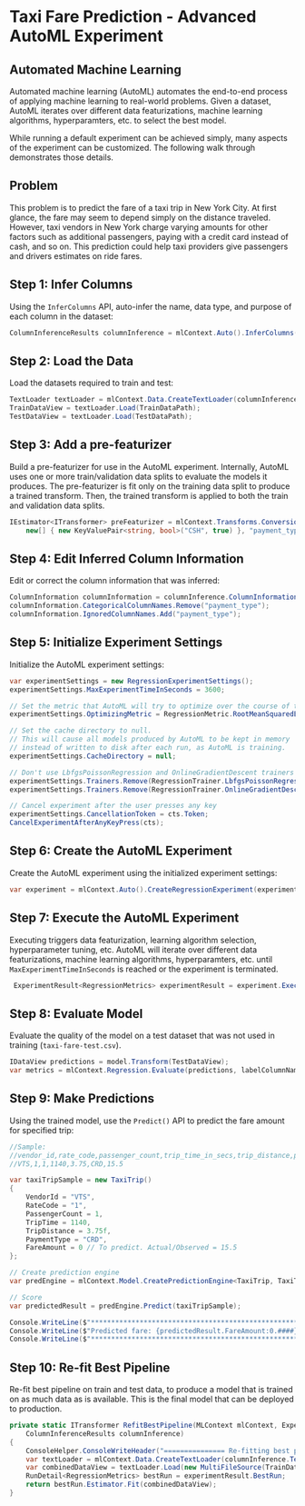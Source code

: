 # Taxi Fare Prediction - Advanced AutoML Experiment

## Automated Machine Learning

Automated machine learning (AutoML) automates the end-to-end process of applying machine learning to real-world problems. Given a dataset, AutoML iterates over different data featurizations, machine learning algorithms, hyperparamters, etc. to select the best model.

While running a default experiment can be achieved simply, many aspects of the experiment can be customized. The following walk through demonstrates those details.

## Problem
This problem is to predict the fare of a taxi trip in New York City. At first glance, the fare may seem to depend simply on the distance traveled. However, taxi vendors in New York charge varying amounts for other factors such as additional passengers, paying with a credit card instead of cash, and so on. This prediction could help taxi providers give passengers and drivers estimates on ride fares.

## Step 1: Infer Columns

Using the `InferColumns` API, auto-infer the name, data type, and purpose of each column in the dataset:

```C#
ColumnInferenceResults columnInference = mlContext.Auto().InferColumns(TrainDataPath, LabelColumnName, groupColumns: false);
```

## Step 2: Load the Data

Load the datasets required to train and test:

```C#
TextLoader textLoader = mlContext.Data.CreateTextLoader(columnInference.TextLoaderOptions);
TrainDataView = textLoader.Load(TrainDataPath);
TestDataView = textLoader.Load(TestDataPath);
```

## Step 3: Add a pre-featurizer

Build a pre-featurizer for use in the AutoML experiment. Internally, AutoML uses one or more train/validation data splits to evaluate the models it produces. The pre-featurizer is fit only on the training data split to produce a trained transform. Then, the trained transform is applied to both the train and validation data splits.

```C#
IEstimator<ITransformer> preFeaturizer = mlContext.Transforms.Conversion.MapValue("is_cash",
    new[] { new KeyValuePair<string, bool>("CSH", true) }, "payment_type");
```

## Step 4: Edit Inferred Column Information
Edit or correct the column information that was inferred:

```C#
ColumnInformation columnInformation = columnInference.ColumnInformation;
columnInformation.CategoricalColumnNames.Remove("payment_type");
columnInformation.IgnoredColumnNames.Add("payment_type");
```

## Step 5: Initialize Experiment Settings

Initialize the AutoML experiment settings:

```C#
var experimentSettings = new RegressionExperimentSettings();
experimentSettings.MaxExperimentTimeInSeconds = 3600;

// Set the metric that AutoML will try to optimize over the course of the experiment.
experimentSettings.OptimizingMetric = RegressionMetric.RootMeanSquaredError;

// Set the cache directory to null.
// This will cause all models produced by AutoML to be kept in memory 
// instead of written to disk after each run, as AutoML is training.
experimentSettings.CacheDirectory = null;

// Don't use LbfgsPoissonRegression and OnlineGradientDescent trainers during this experiment.
experimentSettings.Trainers.Remove(RegressionTrainer.LbfgsPoissonRegression);
experimentSettings.Trainers.Remove(RegressionTrainer.OnlineGradientDescent);

// Cancel experiment after the user presses any key
experimentSettings.CancellationToken = cts.Token;
CancelExperimentAfterAnyKeyPress(cts);
```

## Step 6: Create the AutoML Experiment

Create the AutoML experiment using the initialized experiment settings:

```C#
var experiment = mlContext.Auto().CreateRegressionExperiment(experimentSettings);
```

## Step 7: Execute the AutoML Experiment

Executing triggers data featurization, learning algorithm selection, hyperparameter tuning, etc. AutoML will iterate over different data featurizations, machine learning algorithms, hyperparamters, etc. until `MaxExperimentTimeInSeconds` is reached or the experiment is terminated.

```C#            
 ExperimentResult<RegressionMetrics> experimentResult = experiment.Execute(TrainDataView, columnInformation, preFeaturizer, progressHandler);
```

## Step 8: Evaluate Model

Evaluate the quality of the model on a test dataset that was not used in training (`taxi-fare-test.csv`).

```C#
IDataView predictions = model.Transform(TestDataView);
var metrics = mlContext.Regression.Evaluate(predictions, labelColumnName: LabelColumnName, scoreColumnName: "Score");
```

## Step 9: Make Predictions

Using the trained model, use the `Predict()` API to predict the fare amount for specified trip:

```C#
//Sample: 
//vendor_id,rate_code,passenger_count,trip_time_in_secs,trip_distance,payment_type,fare_amount
//VTS,1,1,1140,3.75,CRD,15.5

var taxiTripSample = new TaxiTrip()
{
    VendorId = "VTS",
    RateCode = "1",
    PassengerCount = 1,
    TripTime = 1140,
    TripDistance = 3.75f,
    PaymentType = "CRD",
    FareAmount = 0 // To predict. Actual/Observed = 15.5
};

// Create prediction engine
var predEngine = mlContext.Model.CreatePredictionEngine<TaxiTrip, TaxiTripFarePrediction>(model);

// Score
var predictedResult = predEngine.Predict(taxiTripSample);

Console.WriteLine($"**********************************************************************");
Console.WriteLine($"Predicted fare: {predictedResult.FareAmount:0.####}, actual fare: 15.5");
Console.WriteLine($"**********************************************************************");
```

## Step 10: Re-fit Best Pipeline

Re-fit best pipeline on train and test data, to produce a model that is trained on as much data as is available. This is the final model that can be deployed to production.

```C#
private static ITransformer RefitBestPipeline(MLContext mlContext, ExperimentResult<RegressionMetrics> experimentResult,
    ColumnInferenceResults columnInference)
{
    ConsoleHelper.ConsoleWriteHeader("=============== Re-fitting best pipeline ===============");
    var textLoader = mlContext.Data.CreateTextLoader(columnInference.TextLoaderOptions);
    var combinedDataView = textLoader.Load(new MultiFileSource(TrainDataPath, TestDataPath));
    RunDetail<RegressionMetrics> bestRun = experimentResult.BestRun;
    return bestRun.Estimator.Fit(combinedDataView);
}
```